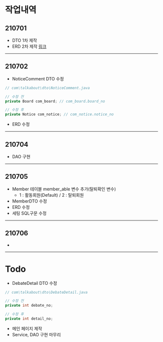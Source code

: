 # 작업내역
## 210701
- DTO 1차 제작
- ERD 2차 제작
[링크](https://www.erdcloud.com/d/YYWimyRYK7asSbXMN)  
___

## 210702
- NoticeComment DTO 수정
```java
// com\talkabout\dto\NoticeComment.java

// 수정 전
private Board com_board; // com_board.board_no

// 수정 후
private Notice com_notice; // com_notice.notice_no
```
- ERD 수정
___

## 210704
- DAO 구현
___

## 210705
- Member 테이블 member_able 변수 추가(탈퇴확인 변수)
  - 1 : 활동회원(Default) / 2 : 탈퇴회원
- MemberDTO 수정
- ERD 수정
- 세팅 SQL구문 수정
___

## 210706
- 
___
#

# Todo
- DebateDetail DTO 수정
```java
// com\talkabout\dto\DebateDetail.java

// 수정 전
private int debate_no;

// 수정 후
private int detail_no; 
```
- 메인 페이지 제작
- Service, DAO 구현 마무리
